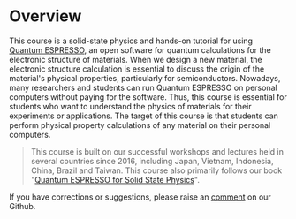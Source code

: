 # Overview

This course is a solid-state physics and hands-on tutorial for using [Quantum ESPRESSO](https://www.quantum-espresso.org/), an open software for quantum calculations for the electronic structure of materials. When we design a new material, the electronic structure calculation is essential to discuss the origin of the material's physical properties, particularly for semiconductors. Nowadays, many researchers and students can run Quantum ESPRESSO on personal computers without paying for the software. Thus, this course is essential for students who want to understand the physics of materials for their experiments or applications. The target of this course is that students can perform physical property calculations of any material on their personal computers.

> This course is built on our successful workshops and lectures held in several countries since 2016, including Japan, Vietnam, Indonesia, China, Brazil and Taiwan. This course also primarily follows our book "[Quantum ESPRESSO for Solid State Physics](https://doi.org/10.1201/9781003290964)".

If you have corrections or suggestions, please raise an [comment](https://github.com/nguyen-group/QE-SSP/discussions) on our Github.
